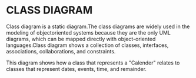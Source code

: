 # CLASS DIAGRAM

Class diagram is a static diagram.The class diagrams are widely used in the modeling of objectoriented systems because they are the only UML diagrams, which can be mapped directly with object-oriented languages.Class diagram shows a collection of classes, interfaces, associations, collaborations, and constraints.

This diagram shows how a class that represents a "Calender" relates to classes that represent dates, events, time, and remainder. 
